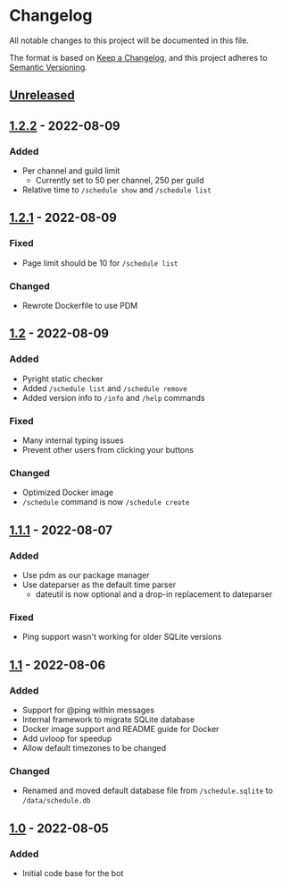 # Changelog
All notable changes to this project will be documented in this file.

The format is based on [Keep a Changelog](https://keepachangelog.com/en/1.0.0/),
and this project adheres to [Semantic Versioning](https://semver.org/spec/v2.0.0.html).

## [Unreleased]


## [1.2.2] - 2022-08-09
### Added
- Per channel and guild limit
  - Currently set to 50 per channel, 250 per guild
- Relative time to `/schedule show` and `/schedule list`


## [1.2.1] - 2022-08-09
### Fixed
- Page limit should be 10 for `/schedule list`

### Changed
- Rewrote Dockerfile to use PDM


## [1.2] - 2022-08-09
### Added
- Pyright static checker
- Added `/schedule list` and `/schedule remove`
- Added version info to `/info` and `/help` commands

### Fixed
- Many internal typing issues
- Prevent other users from clicking your buttons

### Changed
- Optimized Docker image
- `/schedule` command is now `/schedule create`


## [1.1.1] - 2022-08-07
### Added
- Use pdm as our package manager
- Use dateparser as the default time parser
  - dateutil is now optional and a drop-in replacement to dateparser

### Fixed
- Ping support wasn't working for older SQLite versions


## [1.1] - 2022-08-06
### Added
- Support for @ping within messages
- Internal framework to migrate SQLite database
- Docker image support and README guide for Docker
- Add uvloop for speedup
- Allow default timezones to be changed

### Changed
- Renamed and moved default database file from `/schedule.sqlite` to `/data/schedule.db`


## [1.0] - 2022-08-05
### Added
- Initial code base for the bot


[Unreleased]: https://github.com/Taaku18/discord-message-scheduler/compare/v1.2.2...HEAD
[1.2.2]: https://github.com/Taaku18/discord-message-scheduler/compare/v1.2.1...v1.2.2
[1.2.1]: https://github.com/Taaku18/discord-message-scheduler/compare/v1.2...v1.2.1
[1.2]: https://github.com/Taaku18/discord-message-scheduler/compare/v1.1.1...v1.2
[1.1.1]: https://github.com/Taaku18/discord-message-scheduler/compare/v1.1...v1.1.1
[1.1]: https://github.com/Taaku18/discord-message-scheduler/compare/v1.0...v1.1
[1.0]: https://github.com/Taaku18/discord-message-scheduler/releases/tag/v1.0